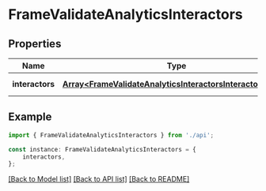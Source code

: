 # FrameValidateAnalyticsInteractors


## Properties

Name | Type | Description | Notes
------------ | ------------- | ------------- | -------------
**interactors** | [**Array&lt;FrameValidateAnalyticsInteractorsInteractorsInner&gt;**](FrameValidateAnalyticsInteractorsInteractorsInner.md) |  | [default to undefined]

## Example

```typescript
import { FrameValidateAnalyticsInteractors } from './api';

const instance: FrameValidateAnalyticsInteractors = {
    interactors,
};
```

[[Back to Model list]](../README.md#documentation-for-models) [[Back to API list]](../README.md#documentation-for-api-endpoints) [[Back to README]](../README.md)
